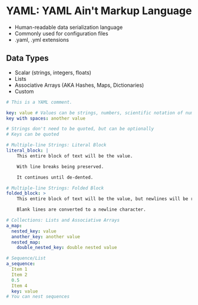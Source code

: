 # YAML: YAML Ain't Markup Language
* Human-readable data serialization language
* Commonly used for configuration files
* .yaml, .yml extensions

## Data Types
* Scalar (strings, integers, floats)
* Lists
* Associative Arrays (AKA Hashes, Maps, Dictionaries)
* Custom


```yaml
# This is a YAML comment.

key: value # Values can be strings, numbers, scientific notation of numbers, booleans, null
key with spaces: another value

# Strings don't need to be quoted, but can be optionally
# Keys can be quoted

# Multiple-line Strings: Literal Block
literal_block: |
    This entire block of text will be the value.

    With line breaks being preserved.

    It continues until de-dented.

# Multiple-line Strings: Folded Block
folded_block: >
    This entire block of text will be the value, but newlines will be replaced with a single space.

    Blank lines are converted to a newline character.

# Collections: Lists and Associative Arrays
a_map:
  nested_key: value
  another_key: another value
  nested_map:
    double_nested_key: double nested value

# Sequence/List
a_sequence:
  Item 1
  Item 2
  0.5
  Item 4
  key: value
# You can nest sequences
```